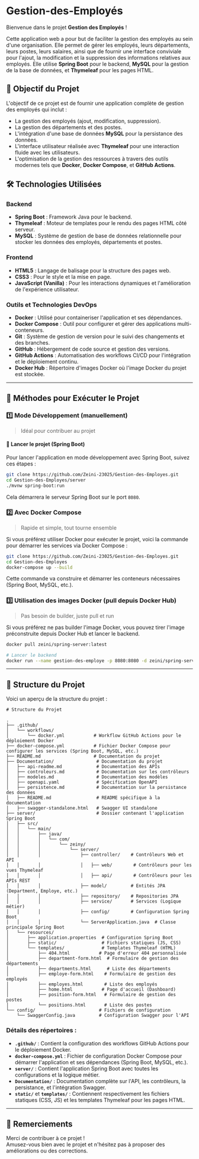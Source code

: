 
# Gestion-des-Employés

Bienvenue dans le projet **Gestion des Employés** !

Cette application web a pour but de faciliter la gestion des employés au sein d'une organisation. Elle permet de gérer les employés, leurs départements, leurs postes, leurs salaires, ainsi que de fournir une interface conviviale pour l'ajout, la modification et la suppression des informations relatives aux employés. Elle utilise **Spring Boot** pour le backend, **MySQL** pour la gestion de la base de données, et **Thymeleaf** pour les pages HTML.

## 🎯 Objectif du Projet

L'objectif de ce projet est de fournir une application complète de gestion des employés qui inclut :

- La gestion des employés (ajout, modification, suppression).
- La gestion des départements et des postes.
- L'intégration d'une base de données **MySQL** pour la persistance des données.
- L'interface utilisateur réalisée avec **Thymeleaf** pour une interaction fluide avec les utilisateurs.
- L'optimisation de la gestion des ressources à travers des outils modernes tels que **Docker**, **Docker Compose**, et **GitHub Actions**.

## 🛠️ Technologies Utilisées

### Backend
- **Spring Boot** : Framework Java pour le backend.
- **Thymeleaf** : Moteur de templates pour le rendu des pages HTML côté serveur.
- **MySQL** : Système de gestion de base de données relationnelle pour stocker les données des employés, départements et postes.
  
### Frontend
- **HTML5** : Langage de balisage pour la structure des pages web.
- **CSS3** : Pour le style et la mise en page.
- **JavaScript (Vanilla)** : Pour les interactions dynamiques et l'amélioration de l'expérience utilisateur.

### Outils et Technologies DevOps
- **Docker** : Utilisé pour containeriser l'application et ses dépendances.
- **Docker Compose** : Outil pour configurer et gérer des applications multi-conteneurs.
- **Git** : Système de gestion de version pour le suivi des changements et des branches.
- **GitHub** : Hébergement de code source et gestion des versions.
- **GitHub Actions** : Automatisation des workflows CI/CD pour l'intégration et le déploiement continu.
- **Docker Hub** : Répertoire d'images Docker où l'image Docker du projet est stockée.

---

## 🚀 Méthodes pour Exécuter le Projet

### 1️⃣ Mode Développement (manuellement)
> Idéal pour contribuer au projet

#### 🔁 Lancer le projet (Spring Boot)
Pour lancer l'application en mode développement avec Spring Boot, suivez ces étapes :

```bash
git clone https://github.com/Zeini-23025/Gestion-des-Employes.git
cd Gestion-des-Employes/server
./mvnw spring-boot:run
```
Cela démarrera le serveur Spring Boot sur le port `8080`.

### 2️⃣ Avec Docker Compose
> Rapide et simple, tout tourne ensemble

Si vous préférez utiliser Docker pour exécuter le projet, voici la commande pour démarrer les services via Docker Compose :

```bash
git clone https://github.com/Zeini-23025/Gestion-des-Employes.git
cd Gestion-des-Employes
docker-compose up --build
```
Cette commande va construire et démarrer les conteneurs nécessaires (Spring Boot, MySQL, etc.).

### 3️⃣ Utilisation des images Docker (pull depuis Docker Hub)
> Pas besoin de builder, juste pull et run

Si vous préférez ne pas builder l'image Docker, vous pouvez tirer l'image préconstruite depuis Docker Hub et lancer le backend.

```bash
docker pull zeini/spring-server:latest

# Lancer le backend
docker run --name gestion-des-employe -p 8080:8080 -d zeini/spring-server:latest
```

---

## 📂 Structure du Projet

Voici un aperçu de la structure du projet :

```
# Structure du Projet

.
├── .github/
│   └── workflows/
│       └── docker.yml           # Workflow GitHub Actions pour le déploiement Docker
├── docker-compose.yml           # Fichier Docker Compose pour configurer les services (Spring Boot, MySQL, etc.)
├── README.md                    # Documentation du projet
├── Documentation/                # Documentation du projet
│   ├── api-readme.md             # Documentation des APIs
│   ├── controleurs.md            # Documentation sur les contrôleurs
│   ├── modeles.md                # Documentation des modèles
│   ├── openapi.yaml              # Spécification OpenAPI
│   ├── persistence.md            # Documentation sur la persistance des données
│   ├── README.md                 # README spécifique à la documentation
│   ├── swagger-standalone.html   # Swagger UI standalone
├── server/                       # Dossier contenant l'application Spring Boot
│   ├── src/
│   │   └── main/
│   │       ├── java/
│   │       │   └── com/
│   │       │       └── zeiny/
│   │       │           └── server/
│   │       │               ├── controller/    # Contrôleurs Web et API
│   │       │               │   ├── web/        # Contrôleurs pour les vues Thymeleaf
│   │       │               │   ├── api/        # Contrôleurs pour les APIs REST
│   │       │               ├── model/         # Entités JPA (Department, Employe, etc.)
│   │       │               ├── repository/    # Repositories JPA
│   │       │               ├── service/       # Services (Logique métier)
│   │       │               ├── config/        # Configuration Spring Boot
│   │       │               └── ServerApplication.java  # Classe principale Spring Boot
│   └── resources/
│       ├── application.properties  # Configuration Spring Boot
│       ├── static/                 # Fichiers statiques (JS, CSS)
│       └── templates/              # Templates Thymeleaf (HTML)
│           ├── 404.html           # Page d'erreur 404 personnalisée
│           ├── department-form.html  # Formulaire de gestion des départements
│           ├── departments.html      # Liste des départements
│           ├── employe-form.html    # Formulaire de gestion des employés
│           ├── employes.html        # Liste des employés
│           ├── home.html           # Page d'accueil (Dashboard)
│           ├── position-form.html   # Formulaire de gestion des postes
│           └── positions.html       # Liste des postes
└── config/                        # Fichiers de configuration
    └── SwaggerConfig.java         # Configuration Swagger pour l'API
```

### Détails des répertoires :

- **`.github/`** : Contient la configuration des workflows GitHub Actions pour le déploiement Docker.
- **`docker-compose.yml`** : Fichier de configuration Docker Compose pour démarrer l'application et ses dépendances (Spring Boot, MySQL, etc.).
- **`server/`** : Contient l'application Spring Boot avec toutes les configurations et la logique métier.
- **`Documentation/`** : Documentation complète sur l'API, les contrôleurs, la persistance, et l'intégration Swagger.
- **`static/`** et **`templates/`** : Contiennent respectivement les fichiers statiques (CSS, JS) et les templates Thymeleaf pour les pages HTML.

---

## 💬 Remerciements

Merci de contribuer à ce projet !  
Amusez-vous bien avec le projet et n'hésitez pas à proposer des améliorations ou des corrections.
